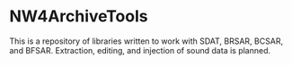 # NW4ArchiveTools
This is a repository of libraries written to work with SDAT, BRSAR, BCSAR, and BFSAR. Extraction, editing, and injection of sound data is planned.
